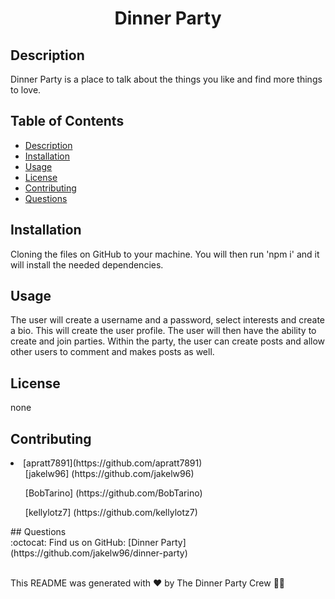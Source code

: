 <h1 align="center">Dinner Party</h1>
  

## Description
Dinner Party is a place to talk about the things you like and find more things to love.
## Table of Contents
- [Description](#description)
- [Installation](#install)
- [Usage](#usage)
- [License](#license)
- [Contributing](#contribution)
- [Questions](#questions)
## Installation
 Cloning the files on GitHub to your machine. You will then run 'npm i' and it will install the needed dependencies.
## Usage
The user will create a username and a password, select interests and create a bio. This will create the user profile. The user will then have the ability to create and join parties. Within the party, the user can create posts and allow other users to comment and makes posts as well.
## License
none
<br />

## Contributing
<li>
</ul>[apratt7891](https://github.com/apratt7891)</ul>
 <ul>   [jakelw96] (https://github.com/jakelw96)</ul>
<ul>    [BobTarino] (https://github.com/BobTarino)</ul>
<ul>     [kellylotz7] (https://github.com/kellylotz7)</ul>
</li>
## Questions

<br />
:octocat: Find us on GitHub: [Dinner Party](https://github.com/jakelw96/dinner-party)<br />
<br />

This README was generated with ❤️ by The Dinner Party Crew 👩‍💻